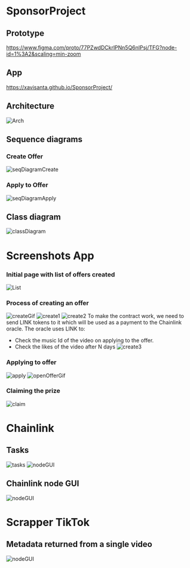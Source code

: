 # SponsorProject
## Prototype
https://www.figma.com/proto/77PZwdDCkrlPNn5Q6nlPsj/TFG?node-id=1%3A2&scaling=min-zoom

## App
https://xavisanta.github.io/SponsorProject/

## Architecture
![Arch](./img/Arquitecture-Page-1.png)

## Sequence diagrams
### Create Offer
![seqDiagramCreate](./img/8SequenceDiagram-createoffer.png)
### Apply to Offer
![seqDiagramApply](./img/9-sequencediagram-apply.png)

## Class diagram
![classDiagram](./img/ClassDiagram.png)

# Screenshots App
### Initial page with list of offers created
![List](./img/list.PNG)

### Process of creating an offer
![createGif](./img/createOffer.gif)
![create1](./img/56creationOffer.png)
![create2](./img/57offercreated.png)
To make the contract work, we need to send LINK tokens to it which will be used as a payment to the Chainlink oracle. 
The oracle uses LINK to:
* Check the music Id of the video on applying to the offer.
* Check the likes of the video after N days
![create3](./img/58sendlinksToContract.png)

### Applying to offer
![apply](./img/62apply.png)
![openOfferGif](./img/openOffer.gif)

### Claiming the prize
![claim](./img/60Claim.png)

# Chainlink
## Tasks
![tasks](./img/35tasks.png)
![nodeGUI](./img/36completedTasks.png)
## Chainlink node GUI
![nodeGUI](./img/nodeGUI.png)

# Scrapper TikTok
## Metadata returned from a single video
![nodeGUI](./img/infoScrapper.png)

